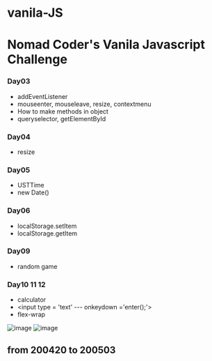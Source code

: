 # vanila-JS
# Nomad Coder's Vanila Javascript Challenge
### Day03
- addEventListener
- mouseenter, mouseleave, resize, contextmenu
- How to make methods in object
- queryselector, getElementById

### Day04
 - resize

### Day05
 - USTTime
 - new Date()

### Day06
 - localStorage.setItem
 - localStorage.getItem


### Day09
 - random game
 
 
### Day10 11 12
 - calculator
 - <input type = 'text' --- onkeydown ='enter();'>
 - flex-wrap
 
![image](https://user-images.githubusercontent.com/40200760/80664134-ea7b4800-8ad0-11ea-98ed-fb405722a76b.png)
![image](https://user-images.githubusercontent.com/40200760/80664160-f8c96400-8ad0-11ea-95c1-28ef9f775fd1.png)

## from 200420 to 200503
